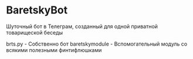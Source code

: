 # BaretskyBot

Шуточный бот в Телеграм, созданный для одной приватной товарищеской беседы

brts.py - Собственно бот
baretskymodule - Вспомогательный модуль со всякими полезными финтифлюшками
